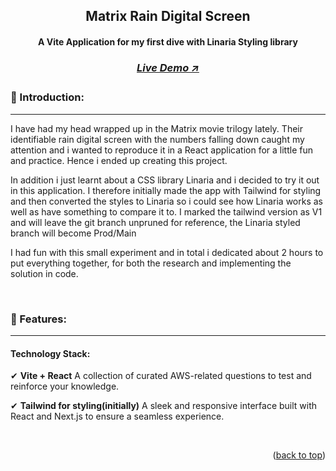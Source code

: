 <a name="readme-top"></a>

<!-- -------------------------------------------------------------------------- -->
<!-- HEADING STUFF  -->
<div align="center">
  <h2>Matrix Rain Digital Screen</h2>
  <h4>A Vite Application for my first dive with Linaria Styling library</h4>
  <h3>
    <a href='https://matrix-digital-rain-screen.vercel.app/' target='_blank'>
      <h5>Live Demo ↗</h5>
    </a>
  </h3>
</div>

<!-- -------------------------------------------------------------------------- -->

### 👋 Introduction:

---

I have had my head wrapped up in the Matrix movie trilogy lately. Their identifiable rain digital screen with the numbers falling down caught my attention and i wanted to reproduce it in a React application for a little fun and practice. Hence i ended up creating this project.

In addition i just learnt about a CSS library Linaria and i decided to try it out in this application. I therefore initially made the app with Tailwind for styling and then converted the styles to Linaria so i could see how Linaria works as well as have something to compare it to. I marked the tailwind version as V1 and will leave the git branch unpruned for reference, the Linaria styled branch will become Prod/Main

I had fun with this small experiment and in total i dedicated about 2 hours to put everything together, for both the research and implementing the solution in code.

<br/>

### 🔑 Features:

---

#### Technology Stack:

✔ **Vite + React** A collection of curated AWS-related questions to test and reinforce your knowledge.

✔ **Tailwind for styling(initially)** A sleek and responsive interface built with React and Next.js to ensure a seamless experience.

<br/>

<!-- #### Bonus Features:

✔ **Persistent Data:** Utilize localStorage to save your progress so you can resume where you left off.

✔ **Feedback Notifications:** Get unobtrusive notifications after completing a question or section.

✔ **Customizable Exam Simulation:** Mimic real exam conditions with a timer and customizable question sets.

✔ **Google Analytics For User Data Collection:** Google Analytics to be able to track user traffic and behaviours on the application, to see points of improvement based on collected data.

<br/> -->

<!-- -------------------------------------------------------------------------- -->

<!-- ### 🎯 Future Improvements:

---


💥 Convert the application into a PWA to enable users to download and use the web app as a mobile application.

💥 Add AI-powered personalized study recommendations based on user performance.

💥 Enhance styling with dynamic themes and animations for a more engaging user experience.

💥 Integrate a leaderboard for collaborative learning and competition among users.

💥 Expand question categories to cover all AWS certification levels (e.g., Associate, Professional, Specialty).

<br/> -->

<!-- -------------------------------------------------------------------------- -->
<p align="right">(<a href="#readme-top">back to top</a>)</p>

<br/> <br/>
